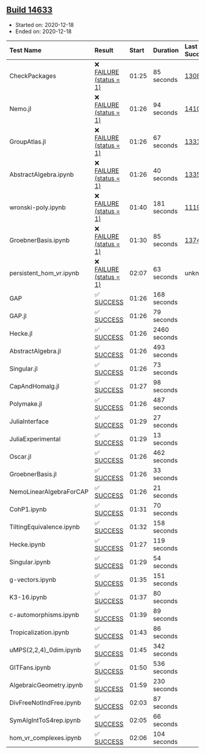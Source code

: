 ## [Build 14633](https://oscarci.mathematik.uni-kl.de/job/oscar/14633/)

* Started on: 2020-12-18
* Ended on: 2020-12-18

| Test Name    | Result | Start | Duration | Last Success | First Failure |
|:-------------|:-------|:------|:---------|:-------------|:--------------|
| CheckPackages | ❌ [FAILURE (status = 1)](https://oscarci.mathematik.uni-kl.de/job/oscar/14633/artifact/logs/build-14633/CheckPackages.log) | 01:25 | 85 seconds | [13085](https://oscarci.mathematik.uni-kl.de/job/oscar/13085/) | [13086](https://oscarci.mathematik.uni-kl.de/job/oscar/13086/) |
| Nemo.jl | ❌ [FAILURE (status = 1)](https://oscarci.mathematik.uni-kl.de/job/oscar/14633/artifact/logs/build-14633/Nemo.jl.log) | 01:26 | 94 seconds | [14101](https://oscarci.mathematik.uni-kl.de/job/oscar/14101/) | [14102](https://oscarci.mathematik.uni-kl.de/job/oscar/14102/) |
| GroupAtlas.jl | ❌ [FAILURE (status = 1)](https://oscarci.mathematik.uni-kl.de/job/oscar/14633/artifact/logs/build-14633/GroupAtlas.jl.log) | 01:26 | 67 seconds | [13311](https://oscarci.mathematik.uni-kl.de/job/oscar/13311/) | [13312](https://oscarci.mathematik.uni-kl.de/job/oscar/13312/) |
| AbstractAlgebra.ipynb | ❌ [FAILURE (status = 1)](https://oscarci.mathematik.uni-kl.de/job/oscar/14633/artifact/logs/build-14633/AbstractAlgebra.ipynb.log) | 01:26 | 40 seconds | [13355](https://oscarci.mathematik.uni-kl.de/job/oscar/13355/) | [13356](https://oscarci.mathematik.uni-kl.de/job/oscar/13356/) |
| wronski-poly.ipynb | ❌ [FAILURE (status = 1)](https://oscarci.mathematik.uni-kl.de/job/oscar/14633/artifact/logs/build-14633/wronski-poly.ipynb.log) | 01:40 | 181 seconds | [11192](https://oscarci.mathematik.uni-kl.de/job/oscar/11192/) | [11193](https://oscarci.mathematik.uni-kl.de/job/oscar/11193/) |
| GroebnerBasis.ipynb | ❌ [FAILURE (status = 1)](https://oscarci.mathematik.uni-kl.de/job/oscar/14633/artifact/logs/build-14633/GroebnerBasis.ipynb.log) | 01:30 | 85 seconds | [13748](https://oscarci.mathematik.uni-kl.de/job/oscar/13748/) | [13749](https://oscarci.mathematik.uni-kl.de/job/oscar/13749/) |
| persistent_hom_vr.ipynb | ❌ [FAILURE (status = 1)](https://oscarci.mathematik.uni-kl.de/job/oscar/14633/artifact/logs/build-14633/persistent_hom_vr.ipynb.log) | 02:07 | 63 seconds | unknown | unknown |
| GAP | ✅ [SUCCESS](https://oscarci.mathematik.uni-kl.de/job/oscar/14633/artifact/logs/build-14633/GAP.log) | 01:26 | 168 seconds |  |  |
| GAP.jl | ✅ [SUCCESS](https://oscarci.mathematik.uni-kl.de/job/oscar/14633/artifact/logs/build-14633/GAP.jl.log) | 01:26 | 79 seconds |  |  |
| Hecke.jl | ✅ [SUCCESS](https://oscarci.mathematik.uni-kl.de/job/oscar/14633/artifact/logs/build-14633/Hecke.jl.log) | 01:26 | 2460 seconds |  |  |
| AbstractAlgebra.jl | ✅ [SUCCESS](https://oscarci.mathematik.uni-kl.de/job/oscar/14633/artifact/logs/build-14633/AbstractAlgebra.jl.log) | 01:26 | 493 seconds |  |  |
| Singular.jl | ✅ [SUCCESS](https://oscarci.mathematik.uni-kl.de/job/oscar/14633/artifact/logs/build-14633/Singular.jl.log) | 01:26 | 73 seconds |  |  |
| CapAndHomalg.jl | ✅ [SUCCESS](https://oscarci.mathematik.uni-kl.de/job/oscar/14633/artifact/logs/build-14633/CapAndHomalg.jl.log) | 01:27 | 98 seconds |  |  |
| Polymake.jl | ✅ [SUCCESS](https://oscarci.mathematik.uni-kl.de/job/oscar/14633/artifact/logs/build-14633/Polymake.jl.log) | 01:26 | 487 seconds |  |  |
| JuliaInterface | ✅ [SUCCESS](https://oscarci.mathematik.uni-kl.de/job/oscar/14633/artifact/logs/build-14633/JuliaInterface.log) | 01:29 | 27 seconds |  |  |
| JuliaExperimental | ✅ [SUCCESS](https://oscarci.mathematik.uni-kl.de/job/oscar/14633/artifact/logs/build-14633/JuliaExperimental.log) | 01:29 | 13 seconds |  |  |
| Oscar.jl | ✅ [SUCCESS](https://oscarci.mathematik.uni-kl.de/job/oscar/14633/artifact/logs/build-14633/Oscar.jl.log) | 01:26 | 462 seconds |  |  |
| GroebnerBasis.jl | ✅ [SUCCESS](https://oscarci.mathematik.uni-kl.de/job/oscar/14633/artifact/logs/build-14633/GroebnerBasis.jl.log) | 01:26 | 33 seconds |  |  |
| NemoLinearAlgebraForCAP | ✅ [SUCCESS](https://oscarci.mathematik.uni-kl.de/job/oscar/14633/artifact/logs/build-14633/NemoLinearAlgebraForCAP.log) | 01:26 | 21 seconds |  |  |
| CohP1.ipynb | ✅ [SUCCESS](https://oscarci.mathematik.uni-kl.de/job/oscar/14633/artifact/logs/build-14633/CohP1.ipynb.log) | 01:31 | 70 seconds |  |  |
| TiltingEquivalence.ipynb | ✅ [SUCCESS](https://oscarci.mathematik.uni-kl.de/job/oscar/14633/artifact/logs/build-14633/TiltingEquivalence.ipynb.log) | 01:32 | 158 seconds |  |  |
| Hecke.ipynb | ✅ [SUCCESS](https://oscarci.mathematik.uni-kl.de/job/oscar/14633/artifact/logs/build-14633/Hecke.ipynb.log) | 01:27 | 119 seconds |  |  |
| Singular.ipynb | ✅ [SUCCESS](https://oscarci.mathematik.uni-kl.de/job/oscar/14633/artifact/logs/build-14633/Singular.ipynb.log) | 01:29 | 54 seconds |  |  |
| g-vectors.ipynb | ✅ [SUCCESS](https://oscarci.mathematik.uni-kl.de/job/oscar/14633/artifact/logs/build-14633/g-vectors.ipynb.log) | 01:35 | 151 seconds |  |  |
| K3-16.ipynb | ✅ [SUCCESS](https://oscarci.mathematik.uni-kl.de/job/oscar/14633/artifact/logs/build-14633/K3-16.ipynb.log) | 01:37 | 80 seconds |  |  |
| c-automorphisms.ipynb | ✅ [SUCCESS](https://oscarci.mathematik.uni-kl.de/job/oscar/14633/artifact/logs/build-14633/c-automorphisms.ipynb.log) | 01:39 | 89 seconds |  |  |
| Tropicalization.ipynb | ✅ [SUCCESS](https://oscarci.mathematik.uni-kl.de/job/oscar/14633/artifact/logs/build-14633/Tropicalization.ipynb.log) | 01:43 | 86 seconds |  |  |
| uMPS(2,2,4)_0dim.ipynb | ✅ [SUCCESS](https://oscarci.mathematik.uni-kl.de/job/oscar/14633/artifact/logs/build-14633/uMPS-2-2-4-_0dim.ipynb.log) | 01:45 | 342 seconds |  |  |
| GITFans.ipynb | ✅ [SUCCESS](https://oscarci.mathematik.uni-kl.de/job/oscar/14633/artifact/logs/build-14633/GITFans.ipynb.log) | 01:50 | 536 seconds |  |  |
| AlgebraicGeometry.ipynb | ✅ [SUCCESS](https://oscarci.mathematik.uni-kl.de/job/oscar/14633/artifact/logs/build-14633/AlgebraicGeometry.ipynb.log) | 01:59 | 230 seconds |  |  |
| DivFreeNotIndFree.ipynb | ✅ [SUCCESS](https://oscarci.mathematik.uni-kl.de/job/oscar/14633/artifact/logs/build-14633/DivFreeNotIndFree.ipynb.log) | 02:03 | 87 seconds |  |  |
| SymAlgIntToS4rep.ipynb | ✅ [SUCCESS](https://oscarci.mathematik.uni-kl.de/job/oscar/14633/artifact/logs/build-14633/SymAlgIntToS4rep.ipynb.log) | 02:05 | 66 seconds |  |  |
| hom_vr_complexes.ipynb | ✅ [SUCCESS](https://oscarci.mathematik.uni-kl.de/job/oscar/14633/artifact/logs/build-14633/hom_vr_complexes.ipynb.log) | 02:06 | 104 seconds |  |  |

